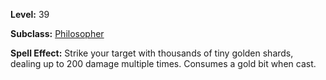 <!-- TITLE: Spell: Golden Blitz -->

**Level:** 39

**Subclass:** [Philosopher](philosopher)

**Spell Effect:** Strike your target with thousands of tiny golden shards, dealing up to 200 damage multiple times.  Consumes a gold bit when cast.